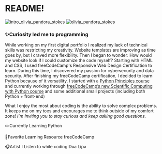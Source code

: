 # README!
![intro_olivia_pandora_stokes](https://github.com/user-attachments/assets/1e3576e4-b63d-4789-b52b-67785a9e496a)
![olivia_pandora_stokes](https://github.com/user-attachments/assets/7a29e5a4-4559-42bc-842e-572d27df63a0)


<h3>✨Curiosity led me to programming</h3>
<p>While working on my first digital portfolio I realized my lack of technical skills was restricting my creativity. Website templates are improving as time goes by, but I craved more flexibility. Then I began to wonder: How would my website look if I could customize the code myself? Starting with HTML and CSS, I used freeCodeCamp's Responsive Web Design Certification to learn. During this time, I discovered my passion for cybersecurity and data security. After finishing my freeCodeCamp certification, I decided to learn Python because of it versatility.
I started with a <a href="https://pythonprinciples.com/">Python Principles course</a> and currently working through <a href="https://www.freecodecamp.org/learn/scientific-computing-with-python/">freeCodeCamp’s new Scientific Computing with Python course</a> and some additional small projects (including both Python + front-end)

What I enjoy the most about coding is the ability to solve complex problems.  It keeps me on my toes and encourages me to think outside of my comfort zone! <i>I'm inviting you to stay curious and keep asking good questions.</i></p>


✏️Currently Learning
Python

📒Favorite Learning Resource
freeCodeCamp

🎧Artist I Listen to while coding
Dua Lipa
